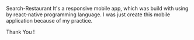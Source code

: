 Search-Restaurant
It's a responsive mobile app, which was build with using by react-native programming language. I was just create this mobile application because of my practice.


Thank You !
